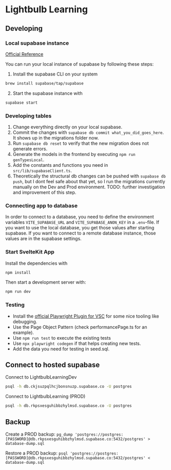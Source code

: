 # Lightbulb Learning

## Developing

### Local supabase instance

[Official Reference](https://supabase.com/docs/guides/local-development)

You can run your local instance of supabase by following these steps:

1. Install the supabase CLI on your system

```bash
brew install supabase/tap/supabase
```

2. Start the supabase instance with

```bash
supabase start
```

### Developing tables
1. Change everything directly on your local supabase.
2. Commit the changes with `supabase db commit what_you_did_goes_here`. It shows up in the migrations folder now.
3. Run `supabase db reset` to verify that the new migration does not generate errors.
4. Generate the models in the frontend by executing `npm run genTypesLocal`.
5. Add the constants and functions you need in `src/lib/supabaseClient.ts`.
6. Theoretically the structural db changes can be pushed with `supabase db push`, but I dont feel safe about that yet, so I run the migrations currently manually on the Dev and Prod environment. TODO: further investigation and improvement of this step.

### Connecting app to database

In order to connect to a database, you need to define the environment variables `VITE_SUPABASE_URL` and `VITE_SUPABASE_ANON_KEY` in a `.env`-file. If you want to use the local database, you get those values after starting supabase. If you want to connect to a remote database instance, those values are in the supabase settings.

### Start SvelteKit App

Install the dependencies with
```bash
npm install
```
Then start a development server with:

```bash
npm run dev
```

### Testing

- Install the [official Playwright Plugin for VSC](https://marketplace.visualstudio.com/items?itemName=ms-playwright.playwright) for some nice tooling like debugging.
- Use the Page Object Pattern (check performancePage.ts for an example).
- Use `npm run test` to execute the existing tests
- Use `npx playwright codegen` if that helps creating new tests.
- Add the data you need for testing in seed.sql.

## Connect to hosted supabase

Connect to LightbulbLearningDev
```bash
psql -h db.ckjsuzpqlhcjbonsnuzp.supabase.co -U postgres
```

Connect to LightbulbLearning (PROD)
```bash
psql -h db.rkpsxesguhibbzhylmsd.supabase.co -U postgres
```

## Backup
Create a PROD backup: `pg_dump 'postgres://postgres:[PASSWORD]@db.rkpsxesguhibbzhylmsd.supabase.co:5432/postgres' > database-dump.sql`

Restore a PROD backup: `psql 'postgres://postgres:[PASSWORD]@db.rkpsxesguhibbzhylmsd.supabase.co:5432/postgres' < database-dump.sql`
